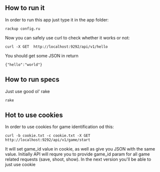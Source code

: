 ## How to run it

In order to run this app just type it in the app folder:

    rackup config.ru

Now you can safely use curl to check whether it works or not:

    curl -X GET  http://localhost:9292/api/v1/hello

You should get some JSON in return

    {"hello":"world"}


## How to run specs

Just use good ol' rake

    rake

## Hot to use cookies

In order to use cookies for game identification od this:

    curl -b cookie.txt -c cookie.txt -X GET  http://localhost:9292/api/v1/game/start

It will set game_id value in cookie, as well as give you JSON with the same value. Initially API will requre you to provide game_id param for all game related requests (save, shoot, show). In the next version you'll be able to just use cookie
